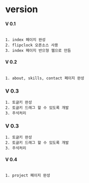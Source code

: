 # version
#### V 0.1 
```

1. index 페이지 완성
2. flipclock 오픈소스 사용
3. index 페이지 반으형 웹으로 만듬

```

#### V 0.2
```

1. about, skills, contact 페이지 완성

```

### V 0.3
```
1. 토글키 완성
2. 토글키 드래그 할 수 있도록 개발
3. 주석처리

```

### V 0.3
```
1. 토글키 완성
2. 토글키 드래그 할 수 있도록 개발
3. 주석처리

```

#### V 0.4
```

1. project 페이지 완성

```